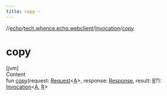 ```yaml
---
title: copy -
---
```

//[echo](../../index.md)/[tech.whence.echo.webclient](../index.md)/[Invocation](index.md)/[copy](copy.md)



# copy  
[jvm]  
Content  
fun [copy](copy.md)(request: [Request](../../tech.whence.echo.webclient.request/-request/index.md)<[A](index.md)>, response: [Response](../../tech.whence.echo.webclient.response/-response/index.md), result: [R](index.md)?): [Invocation](index.md)<[A](index.md), [R](index.md)>  




